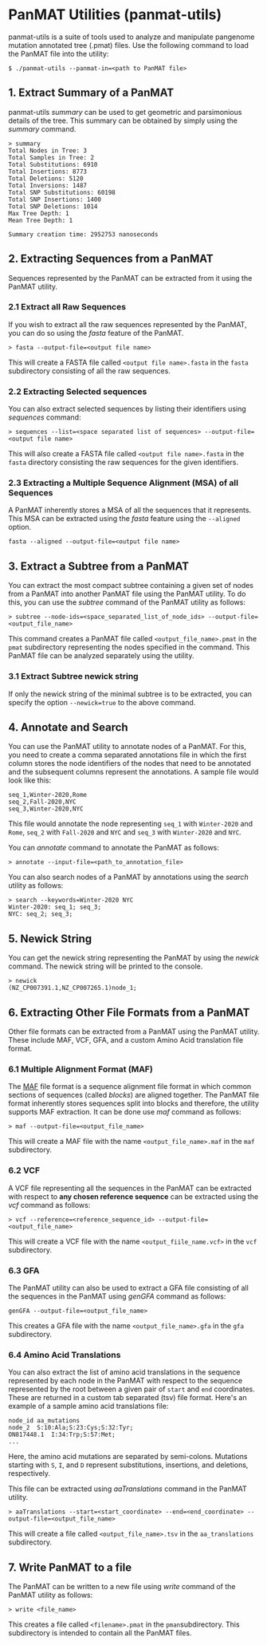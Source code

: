 # PanMAT Utilities (panmat-utils)
panmat-utils is a suite of tools used to analyze and manipulate pangenome mutation annotated tree (.pmat) files. Use the following command to load the PanMAT file into the utility:
```
$ ./panmat-utils --panmat-in=<path to PanMAT file>
```
## 1. Extract Summary of a PanMAT
panmat-utils _summary_ can be used to get geometric and parsimonious details of the tree. This summary can be obtained by simply using the _summary_ command.
```
> summary
Total Nodes in Tree: 3
Total Samples in Tree: 2
Total Substitutions: 6910
Total Insertions: 8773
Total Deletions: 5120
Total Inversions: 1487
Total SNP Substitutions: 60198
Total SNP Insertions: 1400
Total SNP Deletions: 1014
Max Tree Depth: 1
Mean Tree Depth: 1

Summary creation time: 2952753 nanoseconds
```

## 2. Extracting Sequences from a PanMAT

Sequences represented by the PanMAT can be extracted from it using the PanMAT utility.

### 2.1 Extract all Raw Sequences

If you wish to extract all the raw sequences represented by the PanMAT, you can do so using the _fasta_ feature of the PanMAT.

```
> fasta --output-file=<output file name>
```

This will create a FASTA file called `<output file name>.fasta` in the `fasta` subdirectory consisting of all the raw sequences.

### 2.2 Extracting Selected sequences
You can also extract selected sequences by listing their identifiers using _sequences_ command:
```
> sequences --list=<space separated list of sequences> --output-file=<output file name>
```
This will also create a FASTA file called `<output file name>.fasta` in the `fasta` directory consisting the raw sequences for the given identifiers.

### 2.3 Extracting a Multiple Sequence Alignment (MSA) of all Sequences
A PanMAT inherently stores a MSA of all the sequences that it represents. This MSA can be extracted using the _fasta_ feature using the `--aligned` option.
```
fasta --aligned --output-file=<output file name>
```

## 3. Extract a Subtree from a PanMAT
You can extract the most compact subtree containing a given set of nodes from a PanMAT into another PanMAT file using the PanMAT utility. To do this, you can use the _subtree_	command of the PanMAT utility as follows:
```
> subtree --node-ids=<space_separated_list_of_node_ids> --output-file=<output_file_name>
```
This command creates a PanMAT file called `<output_file_name>.pmat` in the `pmat` subdirectory representing the nodes specified in the command. This PanMAT file can be analyzed separately using the utility.

### 3.1 Extract Subtree newick string 
If only the newick string of the minimal subtree is to be extracted, you can specify the option `--newick=true` to the above command.


## 4. Annotate and Search
You can use the PanMAT utility to annotate nodes of a PanMAT. For this, you need to create a comma separated annotations file in which the first column stores the node identifiers of the nodes that need to be annotated and the subsequent columns represent the annotations. A sample file would look like this:
```
seq_1,Winter-2020,Rome
seq_2,Fall-2020,NYC
seq_3,Winter-2020,NYC
```
This file would annotate the node representing `seq_1` with `Winter-2020` and `Rome`, `seq_2` with `Fall-2020` and `NYC` and `seq_3` with `Winter-2020` and `NYC`.

You can _annotate_ command to annotate the PanMAT as follows:
```
> annotate --input-file=<path_to_annotation_file>
```

You can also search nodes of a PanMAT by annotations using the _search_ utility as follows:
```
> search --keywords=Winter-2020 NYC
Winter-2020: seq_1; seq_3;
NYC: seq_2; seq_3;
```

## 5. Newick String
You can get the newick string representing the PanMAT by using the _newick_ command. The newick string will be printed to the console.
```
> newick
(NZ_CP007391.1,NZ_CP007265.1)node_1;
```

## 6. Extracting Other File Formats from a PanMAT
Other file formats can be extracted from a PanMAT using the PanMAT utility. These include MAF, VCF, GFA, and a custom Amino Acid translation file format.

### 6.1 Multiple Alignment Format (MAF)
The [MAF](https://genome.ucsc.edu/FAQ/FAQformat.html#format5) file format is a sequence alignment file format in which common sections of sequences (called *blocks*) are aligned together. The PanMAT file format inherently stores sequences split into blocks and therefore, the utility supports MAF extraction. It can be done use _maf_ command as follows:
```
> maf --output-file=<output_file_name>
```
This will create a MAF file with the name `<output_file_name>.maf` in the `maf` subdirectory.

### 6.2 VCF
A VCF file representing all the sequences in the PanMAT can be extracted with respect to **any chosen reference sequence** can be extracted using the _vcf_ command as follows:

```
> vcf --reference=<reference_sequence_id> --output-file=<output_file_name>
```
This will create a VCF file with the name `<output_fiile_name.vcf>` in the `vcf` subdirectory.

### 6.3 GFA

The PanMAT utility can also be used to extract a GFA file consisting of all the sequences in the PanMAT using _genGFA_ command as follows:
```
genGFA --output-file=<output_file_name>
```
This creates a GFA file with the name `<output_file_name>.gfa` in the `gfa` subdirectory.

### 6.4 Amino Acid Translations

You can also extract the list of amino acid translations in the sequence represented by each node in the PanMAT with respect to the sequence represented by the root between a given pair of `start` and `end` coordinates. These are returned in a custom tab separated (tsv) file format. Here's an example of a sample amino acid translations file:
```
node_id	aa_mutations
node_2	S:10:Ala;S:23:Cys;S:32:Tyr;
ON817448.1	I:34:Trp;S:57:Met;
...
```
Here, the amino acid mutations are separated by semi-colons. Mutations starting with `S`, `I`, and `D` represent substitutions, insertions, and deletions, respectively.

This file can be extracted using _aaTranslations_ command in the PanMAT utility.
```
> aaTranslations --start=<start_coordinate> --end=<end_coordinate> --output-file=<output_file_name>
```
This will create a file called `<output_file_name>.tsv` in the `aa_translations` subdirectory.

## 7. Write PanMAT to a file
The PanMAT can be written to a new file using _write_ command of the PanMAT utility as follows:
```
> write <file_name>
```
This creates a file called `<filename>.pmat` in the `pman`subdirectory. This subdirectory is intended to contain all the PanMAT files.